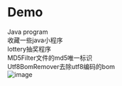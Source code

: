 Demo
====

Java program <br>
收藏一些java小程序<br>
lottery抽奖程序<br>
MD5Filter文件的md5唯一标识<br>
Utf8BomRemover去除utf8编码的bom<br>
![image](https://github.com/jimmylee89/java-program/blob/master/test.jpg)
